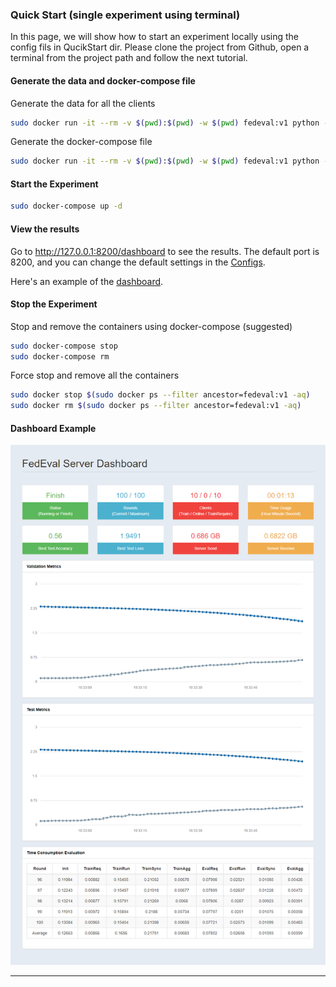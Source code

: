 ### Quick Start (single experiment using terminal)

In this page, we will show how to start an experiment locally using the config fils in QucikStart dir. Please clone the project from Github, open a terminal from the project path and follow the next tutorial.

#### Generate the data and docker-compose file

Generate the data for all the clients

```bash
sudo docker run -it --rm -v $(pwd):$(pwd) -w $(pwd) fedeval:v1 python -W ignore -m FedEval.run -c configs/quickstart -f data
```

Generate the docker-compose file

```bash
sudo docker run -it --rm -v $(pwd):$(pwd) -w $(pwd) fedeval:v1 python -W ignore -m FedEval.run -c configs/quickstart -f compose-local
```

#### Start the Experiment

```bash
sudo docker-compose up -d
```

#### View the results

Go to http://127.0.0.1:8200/dashboard to see the results. The default port is 8200, and you can change the default settings in the [Configs](Configs.html#runtime-config).

Here's an example of the [dashboard](#dashboard-example).

#### Stop the Experiment

Stop and remove the containers using docker-compose (suggested)

```bash
sudo docker-compose stop
sudo docker-compose rm
```

Force stop and remove all the containers

```bash
sudo docker stop $(sudo docker ps --filter ancestor=fedeval:v1 -aq)
sudo docker rm $(sudo docker ps --filter ancestor=fedeval:v1 -aq)
```

#### Dashboard Example

   ![Dashboard Example](images/dashboard.png)

--------------------------------------